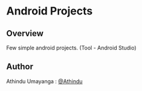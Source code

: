 # Android Projects

## Overview

Few simple android projects. (Tool - Android Studio)


## Author
Athindu Umayanga : [@Athindu](https://github.com/Athindu)
